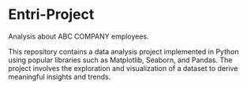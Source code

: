 # Entri-Project
Analysis about ABC COMPANY employees.


This repository contains a data analysis project implemented in Python using popular libraries such as Matplotlib, Seaborn, and Pandas. The project involves the exploration and visualization of a dataset to derive meaningful insights and trends.
